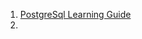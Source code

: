 1. [PostgreSql Learning Guide ](https://github.com/monjurBakthMazumder/2k25-PostgreSQL-Learning-Guide?fbclid=IwY2xjawKsAi1leHRuA2FlbQIxMABicmlkETFRNUI3ejlKZmw3QXp2TkdFAR5vhYNduzbt58kbJAEAsT_BtJJLtjp1dx46xHC10VLtxgBNtNB3z0HGohlzRQ_aem_8cTmkPAQwwXZgwn2oNQh5g)
2. 